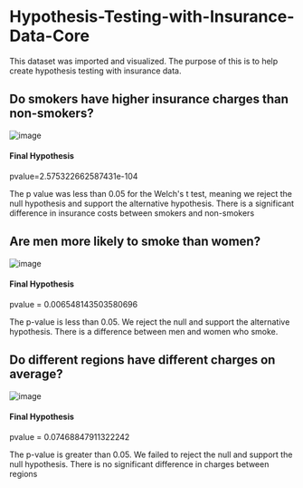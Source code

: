 # Hypothesis-Testing-with-Insurance-Data-Core
<p> This dataset was imported and visualized. The purpose of this is to help create hypothesis testing with insurance data. </p>

## Do smokers have higher insurance charges than non-smokers?
![image](https://user-images.githubusercontent.com/97481574/168288305-d0d749b3-cc39-4fd3-a1dd-1949912840da.png)
#### Final Hypothesis
pvalue=2.575322662587431e-104

The p value was less than 0.05 for the Welch's t test, meaning we reject the null hypothesis and support the alternative hypothesis. There is a significant difference in insurance costs between smokers and non-smokers

## Are men more likely to smoke than women?
![image](https://user-images.githubusercontent.com/97481574/168288736-17e08daf-4ad0-475e-bff1-9dcb834ec2bb.png)
#### Final Hypothesis
pvalue = 0.006548143503580696

The p-value is less than 0.05. We reject the null and support the alternative hypothesis. There is a difference between men and women who smoke.

## Do different regions have different charges on average?
![image](https://user-images.githubusercontent.com/97481574/168288877-2a193cf2-74de-4c2e-a749-c5c3c1c8fa44.png)
#### Final Hypothesis
pvalue = 0.07468847911322242

The p-value is greater than 0.05. We failed to reject the null and support the null hypothesis. There is no significant difference in charges between regions

